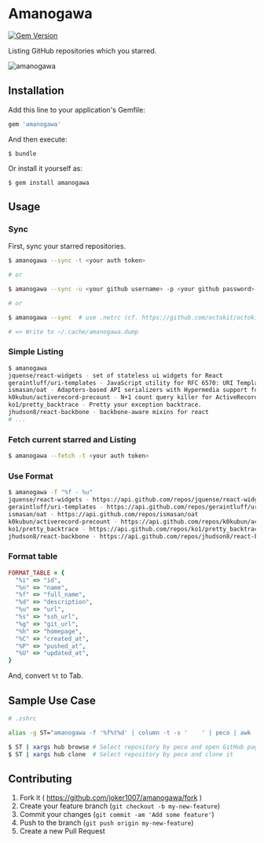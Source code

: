 # Amanogawa
[![Gem Version](https://badge.fury.io/rb/amanogawa.svg)](http://badge.fury.io/rb/amanogawa)

Listing GitHub repositories which you starred.

![amanogawa](https://cloud.githubusercontent.com/assets/116996/6059979/231f04be-ad7b-11e4-8f75-03b7a8590a8c.gif)

## Installation

Add this line to your application's Gemfile:

```ruby
gem 'amanogawa'
```

And then execute:

    $ bundle

Or install it yourself as:

    $ gem install amanogawa

## Usage

### Sync
First, sync your starred repositories.
```sh
$ amanogawa --sync -t <your auth token>

# or

$ amanogawa --sync -u <your github username> -p <your github password>

# or

$ amanogawa --sync  # use .netrc (cf. https://github.com/octokit/octokit.rb)

# => Write to ~/.cache/amanogawa.dump
```

### Simple Listing

```sh
$ amanogawa
jquense/react-widgets - set of stateless ui widgets for React
geraintluff/uri-templates - JavaScript utility for RFC 6570: URI Templates
ismasan/oat - Adapters-based API serializers with Hypermedia support for Ruby apps.
k0kubun/activerecord-precount - N+1 count query killer for ActiveRecord
ko1/pretty_backtrace - Pretty your exception backtrace.
jhudson8/react-backbone - backbone-aware mixins for react
# ...
```

### Fetch current starred and Listing

```sh
$ amanogawa --fetch -t <your auth token>
```

### Use Format

```sh
$ amanogawa -f "%f - %u"
jquense/react-widgets - https://api.github.com/repos/jquense/react-widgets
geraintluff/uri-templates - https://api.github.com/repos/geraintluff/uri-templates
ismasan/oat - https://api.github.com/repos/ismasan/oat
k0kubun/activerecord-precount - https://api.github.com/repos/k0kubun/activerecord-precount
ko1/pretty_backtrace - https://api.github.com/repos/ko1/pretty_backtrace
jhudson8/react-backbone - https://api.github.com/repos/jhudson8/react-backbone
```

### Format table

```ruby
FORMAT_TABLE = {
  "%i" => "id",
  "%n" => "name",
  "%f" => "full_name",
  "%d" => "description",
  "%u" => "url",
  "%s" => "ssh_url",
  "%g" => "git_url",
  "%h" => "homepage",
  "%C" => "created_at",
  "%P" => "pushed_at",
  "%U" => "updated_at",
}
```

And, convert `%t` to Tab.


## Sample Use Case

```zsh
# .zshrc

alias -g ST="amanogawa -f '%f%t%d' | column -t -s '    ' | peco | awk '{print \$1}'"
```

```sh
$ ST | xargs hub browse # Select repository by peco and open GitHub page it
$ ST | xargs hub clone  # Select repository by peco and clone it
```


## Contributing

1. Fork it ( https://github.com/joker1007/amanogawa/fork )
2. Create your feature branch (`git checkout -b my-new-feature`)
3. Commit your changes (`git commit -am 'Add some feature'`)
4. Push to the branch (`git push origin my-new-feature`)
5. Create a new Pull Request
